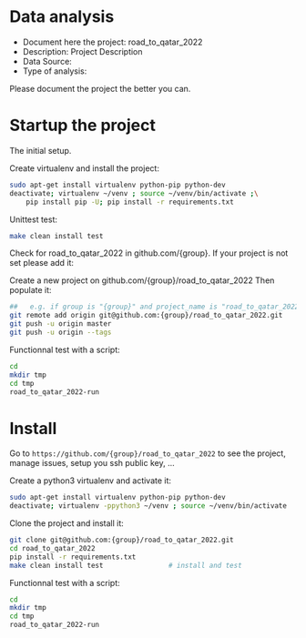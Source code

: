 # Data analysis
- Document here the project: road_to_qatar_2022
- Description: Project Description
- Data Source:
- Type of analysis:

Please document the project the better you can.

# Startup the project

The initial setup.

Create virtualenv and install the project:
```bash
sudo apt-get install virtualenv python-pip python-dev
deactivate; virtualenv ~/venv ; source ~/venv/bin/activate ;\
    pip install pip -U; pip install -r requirements.txt
```

Unittest test:
```bash
make clean install test
```

Check for road_to_qatar_2022 in github.com/{group}. If your project is not set please add it:

Create a new project on github.com/{group}/road_to_qatar_2022
Then populate it:

```bash
##   e.g. if group is "{group}" and project_name is "road_to_qatar_2022"
git remote add origin git@github.com:{group}/road_to_qatar_2022.git
git push -u origin master
git push -u origin --tags
```

Functionnal test with a script:

```bash
cd
mkdir tmp
cd tmp
road_to_qatar_2022-run
```

# Install

Go to `https://github.com/{group}/road_to_qatar_2022` to see the project, manage issues,
setup you ssh public key, ...

Create a python3 virtualenv and activate it:

```bash
sudo apt-get install virtualenv python-pip python-dev
deactivate; virtualenv -ppython3 ~/venv ; source ~/venv/bin/activate
```

Clone the project and install it:

```bash
git clone git@github.com:{group}/road_to_qatar_2022.git
cd road_to_qatar_2022
pip install -r requirements.txt
make clean install test                # install and test
```
Functionnal test with a script:

```bash
cd
mkdir tmp
cd tmp
road_to_qatar_2022-run
```
